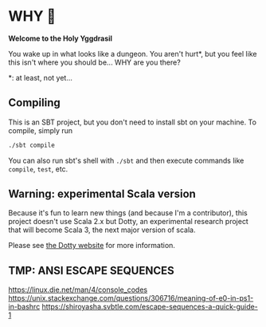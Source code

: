 # WHY 🌳
**Welcome to the Holy Yggdrasil**

You wake up in what looks like a dungeon.
You aren't hurt\*, but you feel like this isn't where you should be...
WHY are you there?

\*: at least, not yet...


## Compiling
This is an SBT project, but you don't need to install sbt on your machine.
To compile, simply run
```bash
./sbt compile
```

You can also run sbt's shell with `./sbt` and then execute commands like
`compile`, `test`, etc.

## Warning: experimental Scala version
Because it's fun to learn new things (and because I'm a contributor),
this project doesn't use Scala 2.x but Dotty, an experimental research project
that will become Scala 3, the next major version of scala.

Please see [the Dotty website](https://dotty.epfl.ch) for more information.

## TMP: ANSI ESCAPE SEQUENCES
https://linux.die.net/man/4/console_codes
https://unix.stackexchange.com/questions/306716/meaning-of-e0-in-ps1-in-bashrc
https://shiroyasha.svbtle.com/escape-sequences-a-quick-guide-1

